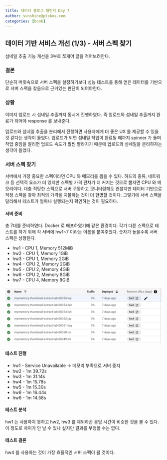 ```yaml
---
title: 데이터 블로그 챌린지 Day 7
author: sunshine@ptokos.com
categories: [book]
---
```


## 데이터 기반 서비스 개선 (1/3)  - 서버 스펙 찾기
섬네일 추출 기능 개선을 3부로 쪼개어 글을 적어보려한다.

### 결론
단순히 머릿속으로 서버 스펙을 설정하기보다 성능 테스트를 통해 얻은 데이터를 기반으로 서버 스펙을 찾음으로 근거있는 판단이 되어야한다.

### 상황
이미지 업로드 시 섬네일 추출까지 동시에 진행하였다. 즉 업로드와 섬네일 추출까지 완료가 되어야 response 를 보내준다.

업로드와 섬네일 추출을 분리해서 진행하면 사용자에게 더 좋은 UX 를 제공할 수 있을 것 같다는 생각이 들었다. 업로드가 되면 섬네일 작업이 완료될 때까지 spinner 가 돌며 작업 중임을 알리면 업로드 속도가 훨씬 빨라지기 때문에 업로드와 섬네일을 분리하자는 생각이 들었다.


### 서버 스펙 찾기
서버에서 가장 중요한 스펙이라면 CPU 와 메모리를 뽑을 수 있다. 하드의 종류, 네트워크 등 선택적 요소가 더 있지만 스펙별 가격 편차가 더 커지는 것으로 뽑자면 CPU 와 메모리이다.
대충 적당한 스펙으로 서버 구동하고 모니터링해도 괜찮지만 데이터 기반으로 적정 스펙을 찾아 최적의 가격을 지불하는 것이 더 현명할 것이다.
그렇기에 서버 스펙을 달리해서 테스트가 얼마나 실행되는지 확인하는 것이 필요하다.

#### 서버 준비
총 7대를 준비하였다. Docker 로 배포하였기에 같은 환경이다. 
각기 다른 스펙으로 테스트를 하기 위해 각 서버에 hw1~7 이라는 이름을 붙여주었다.
숫자가 높을수록 서버 스펙은 상향된다.

- hw1 - CPU 1, Memory 512MiB
- hw2 - CPU 1, Memory 1GiB
- hw3 - CPU 1, Memory 2GiB
- hw4 - CPU 2, Memory 2GiB
- hw5 - CPU 2, Memory 4GiB
- hw6 - CPU 2, Memory 8GiB
- hw7 - CPU 4, Memory 8GiB

![7-1.png](/assets/img/daliy-blog-challenge/7-1.png)

#### 테스트 진행
- hw1 - Service Unavailable -> 메모리 부족으로 서버 중지
- hw2 - 1m 39.72s
- hw3 - 1m 31.14s
- hw4 - 1m 15.78s
- hw5 - 1m 15.30s
- hw6 - 1m 16.44s
- hw6 - 1m 14.58s

#### 테스트 분석
hw1 는 사용하지 못하고 hw2, hw3 를 제외하곤 응답 시간이 비슷한 것을 볼 수 있다. 이 정도로 차이가 안 날 수 있나 싶지만 결과를 부정할 수는 없다.

#### 테스트 결론
hw4 를 사용하는 것이 가장 효율적인 서버 스펙이 될 것이다.





